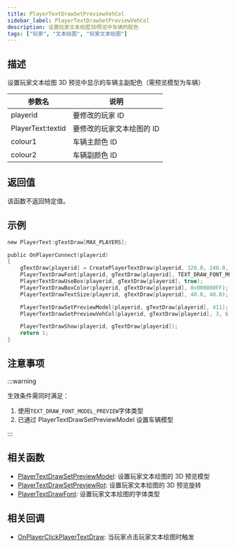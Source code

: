 ```yaml
---
title: PlayerTextDrawSetPreviewVehCol
sidebar_label: PlayerTextDrawSetPreviewVehCol
description: 设置玩家文本绘图3D预览中车辆的配色
tags: ["玩家", "文本绘图", "玩家文本绘图"]
---
```


## 描述

设置玩家文本绘图 3D 预览中显示的车辆主副配色（需预览模型为车辆）

| 参数名            | 说明                      |
| ----------------- | ------------------------- |
| playerid          | 要修改的玩家 ID           |
| PlayerText:textid | 要修改的玩家文本绘图的 ID |
| colour1           | 车辆主颜色 ID             |
| colour2           | 车辆副颜色 ID             |

## 返回值

该函数不返回特定值。

## 示例

```c
new PlayerText:gTextDraw[MAX_PLAYERS];

public OnPlayerConnect(playerid)
{
    gTextDraw[playerid] = CreatePlayerTextDraw(playerid, 320.0, 240.0, "_");
    PlayerTextDrawFont(playerid, gTextDraw[playerid], TEXT_DRAW_FONT_MODEL_PREVIEW);
    PlayerTextDrawUseBox(playerid, gTextDraw[playerid], true);
    PlayerTextDrawBoxColor(playerid, gTextDraw[playerid], 0x000000FF);
    PlayerTextDrawTextSize(playerid, gTextDraw[playerid], 40.0, 40.0);

    PlayerTextDrawSetPreviewModel(playerid, gTextDraw[playerid], 411); // 设置预览模型为Infernus
    PlayerTextDrawSetPreviewVehCol(playerid, gTextDraw[playerid], 3, 6); // 主颜色3(亮红)，副颜色6(亮蓝)

    PlayerTextDrawShow(playerid, gTextDraw[playerid]);
    return 1;
}
```

## 注意事项

:::warning

生效条件需同时满足：

1. 使用`TEXT_DRAW_FONT_MODEL_PREVIEW`字体类型
2. 已通过 PlayerTextDrawSetPreviewModel 设置车辆模型

:::

## 相关函数

- [PlayerTextDrawSetPreviewModel](PlayerTextDrawSetPreviewModel): 设置玩家文本绘图的 3D 预览模型
- [PlayerTextDrawSetPreviewRot](PlayerTextDrawSetPreviewRot): 设置玩家文本绘图的 3D 预览旋转
- [PlayerTextDrawFont](PlayerTextDrawFont): 设置玩家文本绘图的字体类型

## 相关回调

- [OnPlayerClickPlayerTextDraw](../callbacks/OnPlayerClickPlayerTextDraw): 当玩家点击玩家文本绘图时触发
